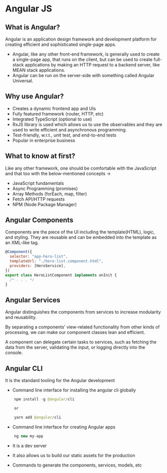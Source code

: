 # Angular JS

## What is Angular?

Angular is an application design framework and development platform for creating efficient and sophisticated single-page apps.

- Angular, like any other front-end framework, is generally used to create a single-page app, that runs on the client, but can be used to create full-stack applications by making an HTTP request to a backend server, like MEAN stack applications.
- Angular can be run on the server-side with something called Angular Universal.

## Why use Angular?

- Creates a dynamic frontend app and UIs
- Fully featured framework (router, HTTP, etc)
- Integrated TypeScript (optional to use)
- RxJS library is used which allows us to use the observables and they are used to write efficient and asynchronous programming.
- Test-friendly, w.r.t., unit test, and end-to-end tests
- Popular in enterprise business

## What to know at first?

Like any other framework, one should be comfortable with the JavaScript and that too with the below-mentioned concepts ->

- JavaScript fundamentals
- Async Programming (promises)
- Array Methods (forEach, map, filter)
- Fetch API/HTTP requests
- NPM (Node Package Manager)

## Angular Components

Components are the piece of the UI including the template(HTML), logic, and styling.
They are reusable and can be embedded into the template as an XML-like tag.

```javascript
@Component({
  selector: "app-hero-list",
  templateUrl: "./hero-list.component.html",
  providers: [HeroService],
})
export class HeroListComponent implements onInit {
  /* . . . */
}
```

## Angular Services

Angular distinguishes the components from services to increase modularity and reusability.

By separating a components' view-related functionality from other kinds of processing, we can make our component classes lean and efficient.

A component can delegate certain tasks to services, such as fetching the data from the server, validating the input, or logging directly into the console.

## Angular CLI

It is the standard tooling for the Angular development

- Command line interface for installing the angular cli globally

```java
    npm install -g @angular/cli

    or

    yarn add @angular/cli
```

- Command line interface for creating Angular apps

```java
    ng new my-app
```

- It is a dev server

- It also allows us to build our static assets for the production

- Commands to generate the components, services, models, etc
